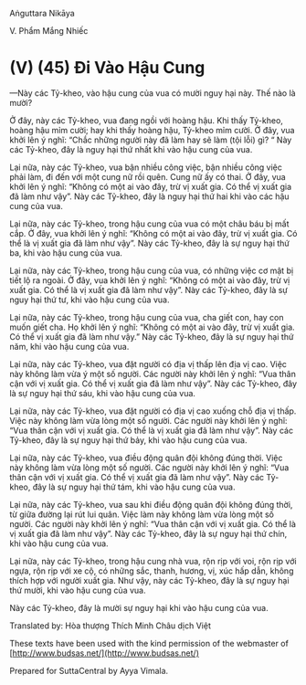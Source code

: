  

Aṅguttara Nikāya

V. Phẩm Mắng Nhiếc

# (V) (45) Ði Vào Hậu Cung

—Này các Tỷ-kheo, vào hậu cung của vua có mười nguy hại này. Thế nào là mười?

Ở đây, này các Tỷ-kheo, vua đang ngồi với hoàng hậu. Khi thấy Tỷ-kheo, hoàng hậu mỉm cười; hay khi thấy hoàng hậu, Tỷ-kheo mỉm cười. Ở đây, vua khởi lên ý nghĩ: “Chắc những người này đã làm hay sẽ làm (tội lỗi) gì? “ Này các Tỷ-kheo, đây là nguy hại thứ nhất khi vào hậu cung của vua.

Lại nữa, này các Tỷ-kheo, vua bận nhiều công việc, bận nhiều công việc phải làm, đi đến với một cung nữ rồi quên. Cung nữ ấy có thai. Ở đây, vua khởi lên ý nghĩ: “Không có một ai vào đây, trừ vị xuất gia. Có thể vị xuất gia đã làm như vậy”. Này các Tỷ-kheo, đây là nguy hại thứ hai khi vào các hậu cung của vua.

Lại nữa, này các Tỷ-kheo, trong hậu cung của vua có một châu báu bị mất cắp. Ở đây, vua khởi lên ý nghĩ: “Không có một ai vào đây, trừ vị xuất gia. Có thể là vị xuất gia đã làm như vậy”. Này các Tỷ-kheo, đây là sự nguy hại thứ ba, khi vào hậu cung của vua.

Lại nữa, này các Tỷ-kheo, trong hậu cung của vua, có những việc cơ mật bị tiết lộ ra ngoài. Ở đây, vua khởi lên ý nghĩ: “Không có một ai vào đây, trừ vị xuất gia. Có thể là vị xuất gia đã làm như vậy”. Này các Tỷ-kheo, đây là sự nguy hại thứ tư, khi vào hậu cung của vua.

Lại nữa, này các Tỷ-kheo, trong hậu cung của vua, cha giết con, hay con muốn giết cha. Họ khởi lên ý nghĩ: “Không có một ai vào đây, trừ vị xuất gia. Có thể vị xuất gia đã làm như vậy.” Này các Tỷ-kheo, đây là sự nguy hại thứ năm, khi vào hậu cung của vua.

Lại nữa, này các Tỷ-kheo, vua đặt người có địa vị thấp lên địa vị cao. Việc này không làm vừa ý một số người. Các người này khởi lên ý nghĩ: “Vua thân cận với vị xuất gia. Có thể vị xuất gia đã làm như vậy”. Này các Tỷ-kheo, đây là sự nguy hại thứ sáu, khi vào hậu cung của vua.

Lại nữa, này các Tỷ-kheo, vua đặt người có địa vị cao xuống chỗ địa vị thấp. Việc này không làm vừa lòng một số người. Các người này khởi lên ý nghĩ: “Vua thân cận với vị xuất gia. Có thể là vị xuất gia đã làm như vậy”. Này các Tỷ-kheo, đây là sự nguy hại thứ bảy, khi vào hậu cung của vua.

Lại nữa, này các Tỷ-kheo, vua điều động quân đội không đúng thời. Việc này không làm vừa lòng một số người. Các người này khởi lên ý nghĩ: “Vua thân cận với vị xuất gia. Có thể vị xuất gia đã làm như vậy”. Này các Tỷ-kheo, đây là sự nguy hại thứ tám, khi vào hậu cung của vua.

Lại nữa, này các Tỷ-kheo, vua sau khi điều động quân đội không đúng thời, từ giữa đường lại rút lui quân. Việc làm này không làm vừa lòng một số người. Các người này khởi lên ý nghĩ: “Vua thân cận với vị xuất gia. Có thể là vị xuất gia đã làm như vậy”. Này các Tỷ-kheo, đây là sự nguy hại thứ chín, khi vào hậu cung của vua.

Lại nữa, này các Tỷ-kheo, trong hậu cung nhà vua, rộn rịp với voi, rộn rịp với ngựa, rộn rịp với xe cộ, có những sắc, thanh, hương, vị, xúc hấp dẫn, không thích hợp với người xuất gia. Như vậy, này các Tỷ-kheo, đây là sự nguy hại thứ mười, khi vào hậu cung của vua.

Này các Tỷ-kheo, đây là mười sự nguy hại khi vào hậu cung của vua.

Translated by: Hòa thượng Thích Minh Châu dịch Việt

These texts have been used with the kind permission of the webmaster of [http://www.budsas.net/](http://www.budsas.net/)

Prepared for SuttaCentral by Ayya Vimala.